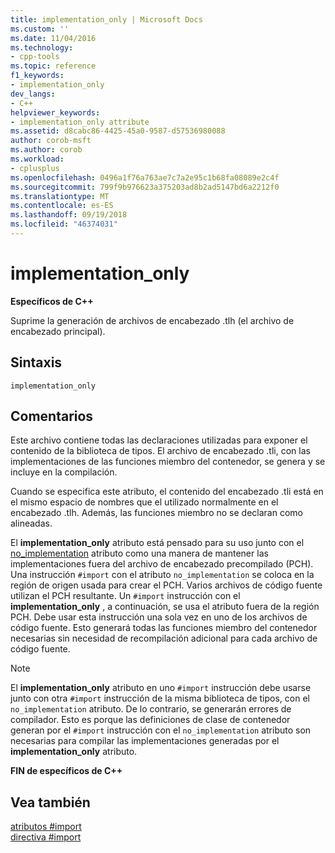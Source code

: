 ```yaml
---
title: implementation_only | Microsoft Docs
ms.custom: ''
ms.date: 11/04/2016
ms.technology:
- cpp-tools
ms.topic: reference
f1_keywords:
- implementation_only
dev_langs:
- C++
helpviewer_keywords:
- implementation_only attribute
ms.assetid: d8cabc86-4425-45a0-9587-d57536980088
author: corob-msft
ms.author: corob
ms.workload:
- cplusplus
ms.openlocfilehash: 0496a1f76a763ae7c7a2e95c1b68fa08089e2c4f
ms.sourcegitcommit: 799f9b976623a375203ad8b2ad5147bd6a2212f0
ms.translationtype: MT
ms.contentlocale: es-ES
ms.lasthandoff: 09/19/2018
ms.locfileid: "46374031"
---
```

# <a name="implementationonly"></a>implementation_only
**Específicos de C++**  
  
Suprime la generación de archivos de encabezado .tlh (el archivo de encabezado principal).  
  
## <a name="syntax"></a>Sintaxis  
  
```  
implementation_only  
```  
  
## <a name="remarks"></a>Comentarios  
 
Este archivo contiene todas las declaraciones utilizadas para exponer el contenido de la biblioteca de tipos. El archivo de encabezado .tli, con las implementaciones de las funciones miembro del contenedor, se genera y se incluye en la compilación.  
  
Cuando se especifica este atributo, el contenido del encabezado .tli está en el mismo espacio de nombres que el utilizado normalmente en el encabezado .tlh. Además, las funciones miembro no se declaran como alineadas.  
  
El **implementation_only** atributo está pensado para su uso junto con el [no_implementation](../preprocessor/no-implementation.md) atributo como una manera de mantener las implementaciones fuera del archivo de encabezado precompilado (PCH). Una instrucción `#import` con el atributo `no_implementation` se coloca en la región de origen usada para crear el PCH. Varios archivos de código fuente utilizan el PCH resultante. Un `#import` instrucción con el **implementation_only** , a continuación, se usa el atributo fuera de la región PCH. Debe usar esta instrucción una sola vez en uno de los archivos de código fuente. Esto generará todas las funciones miembro del contenedor necesarias sin necesidad de recompilación adicional para cada archivo de código fuente.  
  
> [!NOTE]
> El **implementation_only** atributo en uno `#import` instrucción debe usarse junto con otra `#import` instrucción de la misma biblioteca de tipos, con el `no_implementation` atributo. De lo contrario, se generarán errores de compilador. Esto es porque las definiciones de clase de contenedor generan por el `#import` instrucción con el `no_implementation` atributo son necesarias para compilar las implementaciones generadas por el **implementation_only** atributo.  
  
**FIN de específicos de C++**  
  
## <a name="see-also"></a>Vea también  
 
[atributos #import](../preprocessor/hash-import-attributes-cpp.md)<br/>
[directiva #import](../preprocessor/hash-import-directive-cpp.md)